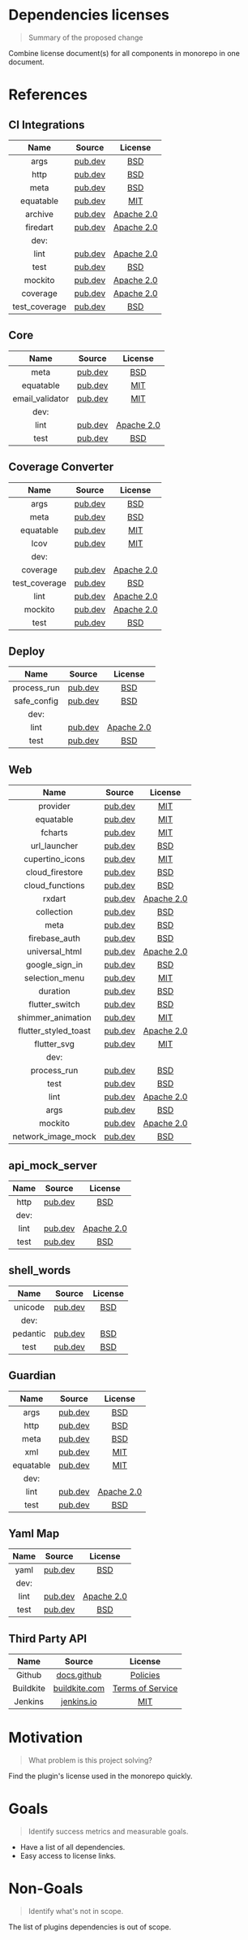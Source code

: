 # Dependencies licenses

> Summary of the proposed change

Combine license document(s) for all components in monorepo in one document.

# References

## CI Integrations

| Name        | Source          | License  |
|:-------------:|:-------------:|:-----:|
|args| [pub.dev](https://pub.dev/packages/args) | [BSD](https://github.com/dart-lang/args/blob/master/LICENSE) |
|http|	[pub.dev](https://pub.dev/packages/http)|	[BSD](https://github.com/dart-lang/http/blob/master/LICENSE)|
|meta |	[pub.dev](https://pub.dev/packages/meta)|	[BSD](https://github.com/dart-lang/sdk/blob/master/pkg/meta/LICENSE)|
|equatable|	[pub.dev](https://pub.dev/packages/equatable)|	[MIT](https://github.com/felangel/equatable/blob/master/LICENSE)|
|archive|	[pub.dev](https://pub.dev/packages/archive)|	[Apache 2.0](https://github.com/brendan-duncan/archive/blob/master/LICENSE)|
|firedart|	[pub.dev](https://pub.dev/packages/firedart)|	[Apache 2.0](https://github.com/cachapa/firedart/blob/master/LICENSE)|
|dev:           |               |       |	
|lint| [pub.dev](https://pub.dev/packages/lint)| [Apache 2.0](https://github.com/passsy/dart-lint/blob/master/LICENSE)	|
|test| [pub.dev](https://pub.dev/packages/test)| [BSD](https://github.com/dart-lang/test/blob/master/pkgs/test/LICENSE)	|
|mockito| [pub.dev](https://pub.dev/packages/mockito)| [Apache 2.0](https://github.com/dart-lang/mockito/blob/master/LICENSE) |	
|coverage| [pub.dev](https://pub.dev/packages/coverage)| [Apache 2.0](https://github.com/dart-lang/coverage/blob/master/LICENSE) |	
|test_coverage|	[pub.dev](https://pub.dev/packages/test_coverage)|	[BSD](https://github.com/pulyaevskiy/test-coverage/blob/master/LICENSE)|

## Core

| Name        | Source          | License  |
|:-------------:|:-------------:|:-----:|
| meta     | [pub.dev](https://pub.dev/packages/meta) | [BSD](https://github.com/dart-lang/sdk/blob/master/pkg/meta/LICENSE) |
|equatable	|[pub.dev](https://pub.dev/packages/equatable)	|[MIT](https://github.com/felangel/equatable/blob/master/LICENSE)|
|email_validator	|[pub.dev](https://pub.dev/packages/email_validator)	|[MIT](https://github.com/fredeil/email-validator.dart/blob/master/LICENSE)|
|dev:           |               |       |	
|lint	|[pub.dev](https://pub.dev/packages/lint)	|[Apache 2.0](https://github.com/passsy/dart-lint/blob/master/LICENSE)|
|test	|[pub.dev](https://pub.dev/packages/test)	|[BSD](https://github.com/dart-lang/test/blob/master/pkgs/test/LICENSE)|


## Coverage Converter	

| Name        | Source          | License  |
|:-------------:|:-------------:|:-----:|
|args| [pub.dev](https://pub.dev/packages/args) | [BSD](https://github.com/dart-lang/args/blob/master/LICENSE) |
|meta| [pub.dev](https://pub.dev/packages/meta) |	[BSD](https://github.com/dart-lang/sdk/blob/master/pkg/meta/LICENSE) |
|equatable|	[pub.dev](https://pub.dev/packages/equatable) | [MIT](https://github.com/felangel/equatable/blob/master/LICENSE) |
|lcov| [pub.dev](https://pub.dev/packages/lcov) | [MIT](https://git.belin.io/cedx/lcov.dart/src/branch/main/LICENSE.md) |
|dev:           |               |       |	
|coverage| [pub.dev](https://pub.dev/packages/coverage) | [Apache 2.0](https://github.com/dart-lang/coverage/blob/master/LICENSE) | 
|test_coverage| [pub.dev](https://pub.dev/packages/test_coverage) |	[BSD](https://github.com/pulyaevskiy/test-coverage/blob/master/LICENSE) |
|lint|	[pub.dev](https://pub.dev/packages/lint) | [Apache 2.0](https://github.com/passsy/dart-lint/blob/master/LICENSE) |
|mockito| [pub.dev](https://pub.dev/packages/mockito) |	[Apache 2.0](https://github.com/dart-lang/mockito/blob/master/LICENSE) |
|test|	[pub.dev](https://pub.dev/packages/test) | [BSD](https://github.com/dart-lang/test/blob/master/pkgs/test/LICENSE) |

## Deploy

| Name        | Source          | License  |
|:-------------:|:-------------:|:-----:|
|process_run	|[pub.dev](https://pub.dev/packages/process_run)	|[BSD](https://github.com/tekartik/process_run.dart/blob/master/LICENSE)|
|safe_config	|[pub.dev](https://pub.dev/packages/safe_config)	|[BSD](https://github.com/stablekernel/safe_config/blob/master/LICENSE)|
|dev:           |               |       |	
|lint	|[pub.dev](https://pub.dev/packages/lint)	|[Apache 2.0](https://github.com/passsy/dart-lint/blob/master/LICENSE)|
|test	|[pub.dev](https://pub.dev/packages/test)	|[BSD](https://github.com/dart-lang/test/blob/master/pkgs/test/LICENSE)|

## Web

| Name        | Source          | License  |
|:-------------:|:-------------:|:-----:|	
|provider| [pub.dev](https://pub.dev/packages/provider) | [MIT](https://github.com/rrousselGit/provider/blob/master/LICENSE) |
|equatable| [pub.dev](https://pub.dev/packages/equatable) |	[MIT](https://github.com/felangel/equatable/blob/master/LICENSE) |	
|fcharts| [pub.dev](https://pub.dev/packages/fcharts) |	[MIT](https://github.com/thekeenant/fcharts/blob/master/LICENSE) |
|url_launcher| [pub.dev](https://pub.dev/packages/url_launcher) | [BSD](https://github.com/flutter/plugins/blob/master/packages/url_launcher/url_launcher/LICENSE) |
|cupertino_icons| [pub.dev](https://pub.dev/packages/cupertino_icons) |	[MIT](https://github.com/flutter/cupertino_icons/blob/master/LICENSE) |	
|cloud_firestore| [pub.dev](https://pub.dev/packages/cloud_firestore) |	[BSD](https://github.com/FirebaseExtended/flutterfire/blob/master/packages/cloud_firestore/cloud_firestore/LICENSE) |
|cloud_functions| [pub.dev](https://pub.dev/packages/cloud_functions) | [BSD](https://github.com/FirebaseExtended/flutterfire/blob/master/packages/cloud_functions/cloud_functions/LICENSE) |	
|rxdart| [pub.dev](https://pub.dev/packages/rxdart) | [Apache 2.0](https://github.com/ReactiveX/rxdart/blob/master/LICENSE) |
|collection| [pub.dev](https://pub.dev/packages/collection) | [BSD](https://github.com/dart-lang/collection/blob/master/LICENSE) |	
|meta| [pub.dev](https://pub.dev/packages/meta) | [BSD](https://github.com/dart-lang/sdk/blob/master/pkg/meta/LICENSE) |
|firebase_auth| [pub.dev](https://pub.dev/packages/firebase_auth) | [BSD](https://github.com/FirebaseExtended/flutterfire/blob/master/packages/firebase_auth/firebase_auth/LICENSE) | 
|universal_html| [pub.dev](https://pub.dev/packages/universal_html) | [Apache 2.0](https://github.com/dint-dev/web_browser/blob/master/LICENSE) |
|google_sign_in| [pub.dev](https://pub.dev/packages/google_sign_in)	| [BSD](https://github.com/flutter/plugins/blob/master/packages/google_sign_in/google_sign_in/LICENSE) |	
|selection_menu| [pub.dev](https://pub.dev/packages/selection_menu) | [MIT](https://github.com/HussainTaj-W/flutter-package-selection_menu/blob/master/LICENSE) |
|duration| [pub.dev](https://pub.dev/packages/duration) | [BSD](https://github.com/desktop-dart/duration/blob/master/LICENSE) |	
|flutter_switch| [pub.dev](https://pub.dev/packages/flutter_switch) | [BSD](https://github.com/boringdeveloper/FlutterSwitch/blob/master/LICENSE) | 
|shimmer_animation| [pub.dev](https://pub.dev/packages/shimmer_animation) | [MIT](https://github.com/maddyb99/shimmer_animation/blob/master/LICENSE) |
|flutter_styled_toast| [pub.dev](https://pub.dev/packages/flutter_styled_toast) | [Apache 2.0](https://github.com/JackJonson/flutter_styled_toast/blob/master/LICENSE) | 
|flutter_svg| [pub.dev](https://pub.dev/packages/flutter_svg) |	[MIT](https://github.com/dnfield/flutter_svg/blob/master/LICENSE) |
|dev:           |               |       |			
|process_run| [pub.dev](https://pub.dev/packages/process_run) |	[BSD](https://github.com/tekartik/process_run.dart/blob/master/LICENSE) |
|test| [pub.dev](https://pub.dev/packages/test) | [BSD](https://github.com/dart-lang/test/blob/master/pkgs/test/LICENSE) |	
|lint|	[pub.dev](https://pub.dev/packages/lint) | [Apache 2.0](https://github.com/passsy/dart-lint/blob/master/LICENSE) |
|args|	[pub.dev](https://pub.dev/packages/args) | [BSD](https://github.com/dart-lang/args/blob/master/LICENSE) |	
|mockito| [pub.dev](https://pub.dev/packages/mockito) | [Apache 2.0](https://github.com/dart-lang/mockito/blob/master/LICENSE) |
|network_image_mock| [pub.dev](https://pub.dev/packages/network_image_mock) | [BSD](https://github.com/stelynx/network_image_mock/blob/master/LICENSE) |


## api_mock_server			

| Name        | Source          | License  |
|:-------------:|:-------------:|:-----:|
|http	|[pub.dev](https://pub.dev/packages/http)	|[BSD](https://github.com/dart-lang/http/blob/master/LICENSE)|
|dev:           |		        |       |	
|lint	|[pub.dev](https://pub.dev/packages/lint)	|[Apache 2.0](https://github.com/passsy/dart-lint/blob/master/LICENSE)|
|test	|[pub.dev](https://pub.dev/packages/test)	|[BSD](https://github.com/dart-lang/test/blob/master/pkgs/test/LICENSE)|

## shell_words		

| Name        | Source          | License  |
|:-------------:|:-------------:|:-----:|
|unicode	|[pub.dev](https://pub.dev/packages/unicode)|[BSD](https://github.com/mezoni/unicode/blob/master/LICENSE)|
|dev:           |               |       |	
|pedantic	|[pub.dev](https://pub.dev/packages/pedantic)|[BSD](https://github.com/dart-lang/pedantic/blob/master/LICENSE)|
|test	|[pub.dev](https://pub.dev/packages/test)	|[BSD](https://github.com/dart-lang/test/blob/master/pkgs/test/LICENSE)|

## Guardian			

| Name        | Source          | License  |
|:-------------:|:-------------:|:-----:|
|args	|[pub.dev](https://pub.dev/packages/args)	|[BSD](https://github.com/dart-lang/args/blob/master/LICENSE)|
|http	|[pub.dev](https://pub.dev/packages/http)	|[BSD](https://github.com/dart-lang/http/blob/master/LICENSE)|
|meta	|[pub.dev](https://pub.dev/packages/meta)	|[BSD](https://github.com/dart-lang/sdk/blob/master/pkg/meta/LICENSE)|
|xml 	|[pub.dev](https://pub.dev/packages/xml)	|[MIT](https://github.com/renggli/dart-xml/blob/master/LICENSE)|
|equatable	|[pub.dev](https://pub.dev/packages/equatable)	|[MIT](https://github.com/felangel/equatable/blob/master/LICENSE)|
|dev:           |               |       |	
|lint	|[pub.dev](https://pub.dev/packages/lint)	|[Apache 2.0](https://github.com/passsy/dart-lint/blob/master/LICENSE)|
|test	|[pub.dev](https://pub.dev/packages/test)	|[BSD](https://github.com/dart-lang/test/blob/master/pkgs/test/LICENSE)|

## Yaml Map	

| Name        | Source          | License  |
|:-------------:|:-------------:|:-----:|	
|yaml| [pub.dev](https://pub.dev/packages/yaml) | [BSD](https://github.com/dart-lang/yaml/blob/master/LICENSE) |
|dev:           |               |       |		
|lint| [pub.dev](https://pub.dev/packages/lint) | [Apache 2.0](https://github.com/passsy/dart-lint/blob/master/LICENSE) |
|test|	[pub.dev](https://pub.dev/packages/test) |	[BSD](https://github.com/dart-lang/test/blob/master/pkgs/test/LICENSE) |

## Third Party API

| Name        | Source          | License  |
|:-------------:|:-------------:|:-----:|	
|Github| [docs.github](https://docs.github.com)| [Policies](https://docs.github.com/en/free-pro-team@latest/github/site-policy)|
|Buildkite| [buildkite.com](https://buildkite.com)| [Terms of Service](https://buildkite.com/terms-of-service)|
|Jenkins| [jenkins.io](https://www.jenkins.io)| [MIT](https://www.jenkins.io/license/)|



# Motivation
> What problem is this project solving?

Find the plugin's license used in the monorepo quickly.

# Goals
> Identify success metrics and measurable goals.

* Have a list of all dependencies.
* Easy access to license links.

# Non-Goals
> Identify what's not in scope.

The list of plugins dependencies is out of scope.